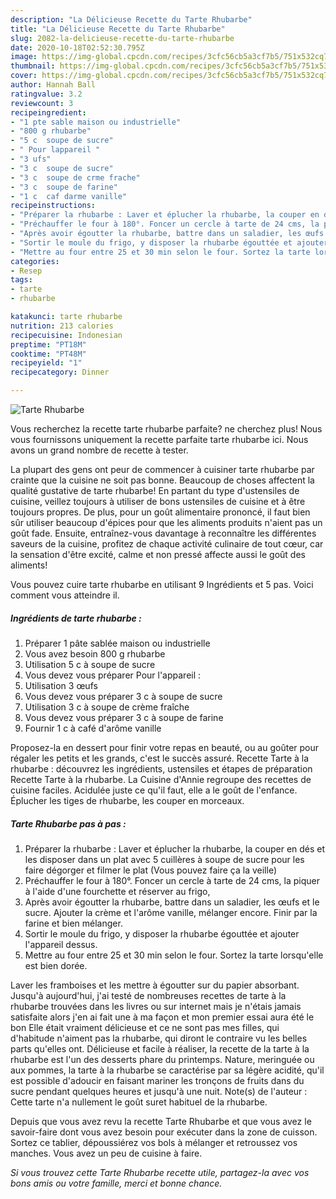 ```yaml
---
description: "La Délicieuse Recette du Tarte Rhubarbe"
title: "La Délicieuse Recette du Tarte Rhubarbe"
slug: 2082-la-delicieuse-recette-du-tarte-rhubarbe
date: 2020-10-18T02:52:30.795Z
image: https://img-global.cpcdn.com/recipes/3cfc56cb5a3cf7b5/751x532cq70/tarte-rhubarbe-photo-principale-de-la-recette.jpg
thumbnail: https://img-global.cpcdn.com/recipes/3cfc56cb5a3cf7b5/751x532cq70/tarte-rhubarbe-photo-principale-de-la-recette.jpg
cover: https://img-global.cpcdn.com/recipes/3cfc56cb5a3cf7b5/751x532cq70/tarte-rhubarbe-photo-principale-de-la-recette.jpg
author: Hannah Ball
ratingvalue: 3.2
reviewcount: 3
recipeingredient:
- "1 pte sable maison ou industrielle"
- "800 g rhubarbe"
- "5 c  soupe de sucre"
- " Pour lappareil "
- "3 ufs"
- "3 c  soupe de sucre"
- "3 c  soupe de crme frache"
- "3 c  soupe de farine"
- "1 c  caf darme vanille"
recipeinstructions:
- "Préparer la rhubarbe : Laver et éplucher la rhubarbe, la couper en dés et les disposer dans un plat avec 5 cuillères à soupe de sucre pour les faire dégorger et filmer le plat (Vous pouvez faire ça la veille)"
- "Préchauffer le four à 180°. Foncer un cercle à tarte de 24 cms, la piquer à l&#39;aide d&#39;une fourchette et réserver au frigo,"
- "Après avoir égoutter la rhubarbe, battre dans un saladier, les œufs et le sucre. Ajouter la crème et l&#39;arôme vanille, mélanger encore. Finir par la farine et bien mélanger."
- "Sortir le moule du frigo, y disposer la rhubarbe égouttée et ajouter l&#39;appareil dessus."
- "Mettre au four entre 25 et 30 min selon le four. Sortez la tarte lorsqu&#39;elle est bien dorée."
categories:
- Resep
tags:
- tarte
- rhubarbe

katakunci: tarte rhubarbe 
nutrition: 213 calories
recipecuisine: Indonesian
preptime: "PT18M"
cooktime: "PT48M"
recipeyield: "1"
recipecategory: Dinner

---
```



![Tarte Rhubarbe](https://img-global.cpcdn.com/recipes/3cfc56cb5a3cf7b5/751x532cq70/tarte-rhubarbe-photo-principale-de-la-recette.jpg)

Vous recherchez la recette tarte rhubarbe parfaite? ne cherchez plus! Nous vous fournissons uniquement la recette parfaite tarte rhubarbe ici. Nous avons un grand nombre de recette à tester.

La plupart des gens ont peur de commencer à cuisiner tarte rhubarbe par crainte que la cuisine ne soit pas bonne. Beaucoup de choses affectent la qualité gustative de tarte rhubarbe! En partant du type d'ustensiles de cuisine, veillez toujours à utiliser de bons ustensiles de cuisine et à être toujours propres. De plus, pour un goût alimentaire prononcé, il faut bien sûr utiliser beaucoup d'épices pour que les aliments produits n'aient pas un goût fade. Ensuite, entraînez-vous davantage à reconnaître les différentes saveurs de la cuisine, profitez de chaque activité culinaire de tout cœur, car la sensation d'être excité, calme et non pressé affecte aussi le goût des aliments!

<!--inarticleads1-->

Vous pouvez cuire tarte rhubarbe en utilisant 9 Ingrédients et 5 pas. Voici comment vous atteindre il.

##### Ingrédients de tarte rhubarbe :

1. Préparer 1 pâte sablée maison ou industrielle
1. Vous avez besoin 800 g rhubarbe
1. Utilisation 5 c à soupe de sucre
1. Vous devez vous préparer  Pour l&#39;appareil :
1. Utilisation 3 œufs
1. Vous devez vous préparer 3 c à soupe de sucre
1. Utilisation 3 c à soupe de crème fraîche
1. Vous devez vous préparer 3 c à soupe de farine
1. Fournir 1 c à café d&#39;arôme vanille


Proposez-la en dessert pour finir votre repas en beauté, ou au goûter pour régaler les petits et les grands, c&#39;est le succès assuré. Recette Tarte à la rhubarbe : découvrez les ingrédients, ustensiles et étapes de préparation Recette Tarte à la rhubarbe. La Cuisine d&#39;Annie regroupe des recettes de cuisine faciles. Acidulée juste ce qu&#39;il faut, elle a le goût de l&#39;enfance. Éplucher les tiges de rhubarbe, les couper en morceaux. 

<!--inarticleads2-->

##### Tarte Rhubarbe pas à pas :

1. Préparer la rhubarbe : Laver et éplucher la rhubarbe, la couper en dés et les disposer dans un plat avec 5 cuillères à soupe de sucre pour les faire dégorger et filmer le plat (Vous pouvez faire ça la veille)
1. Préchauffer le four à 180°. Foncer un cercle à tarte de 24 cms, la piquer à l&#39;aide d&#39;une fourchette et réserver au frigo,
1. Après avoir égoutter la rhubarbe, battre dans un saladier, les œufs et le sucre. Ajouter la crème et l&#39;arôme vanille, mélanger encore. Finir par la farine et bien mélanger.
1. Sortir le moule du frigo, y disposer la rhubarbe égouttée et ajouter l&#39;appareil dessus.
1. Mettre au four entre 25 et 30 min selon le four. Sortez la tarte lorsqu&#39;elle est bien dorée.


Laver les framboises et les mettre à égoutter sur du papier absorbant. Jusqu&#39;à aujourd&#39;hui, j&#39;ai testé de nombreuses recettes de tarte à la rhubarbe trouvées dans les livres ou sur internet mais je n&#39;étais jamais satisfaite alors j&#39;en ai fait une à ma façon et mon premier essai aura été le bon Elle était vraiment délicieuse et ce ne sont pas mes filles, qui d&#39;habitude n&#39;aiment pas la rhubarbe, qui diront le contraire vu les belles parts qu&#39;elles ont. Délicieuse et facile à réaliser, la recette de la tarte à la rhubarbe est l&#39;un des desserts phare du printemps. Nature, meringuée ou aux pommes, la tarte à la rhubarbe se caractérise par sa légère acidité, qu&#39;il est possible d&#39;adoucir en faisant mariner les tronçons de fruits dans du sucre pendant quelques heures et jusqu&#39;à une nuit. Note(s) de l&#39;auteur : Cette tarte n&#39;a nullement le goût suret habituel de la rhubarbe. 

<!--inarticleads1-->

<p>
Depuis que vous avez revu la recette Tarte Rhubarbe et que vous avez le savoir-faire dont vous avez besoin pour exécuter dans la zone de cuisson. Sortez ce tablier, dépoussiérez vos bols à mélanger et retroussez vos manches. Vous avez un peu de cuisine à faire.
</p>

<p>
<i>Si vous trouvez cette Tarte Rhubarbe recette utile, partagez-la avec vos bons amis ou votre famille, merci et bonne chance.</i>
</p>
